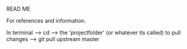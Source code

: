 READ ME

For references and information.


In terminal --> cd --> the 'projectfolder' (or whatever its called)
to pull changes --> git pull upstream master

